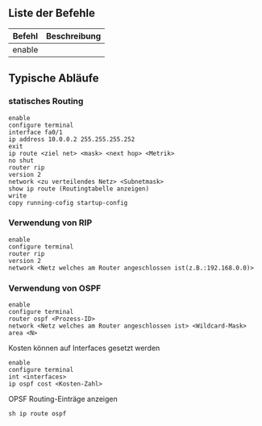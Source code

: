 ## Liste der Befehle

| Befehl | Beschreibung |
| ------ | ------------ |
| enable |              |

## Typische Abläufe

### statisches Routing

```
enable
configure terminal
interface fa0/1
ip address 10.0.0.2 255.255.255.252
exit
ip route <ziel net> <mask> <next hop> <Metrik>
no shut
router rip
version 2
network <zu verteilendes Netz> <Subnetmask>
show ip route (Routingtabelle anzeigen)
write
copy running-cofig startup-config
```

### Verwendung von RIP
```
enable
configure terminal
router rip
version 2
network <Netz welches am Router angeschlossen ist(z.B.:192.168.0.0)>
```

### Verwendung von OSPF
```
enable
configure terminal
router ospf <Prozess-ID>
network <Netz welches am Router angeschlossen ist> <Wildcard-Mask> area <N>
```
Kosten können auf Interfaces gesetzt werden
```
enable
configure terminal
int <interfaces>
ip ospf cost <Kosten-Zahl>
```

OPSF Routing-Einträge anzeigen
```
sh ip route ospf
```